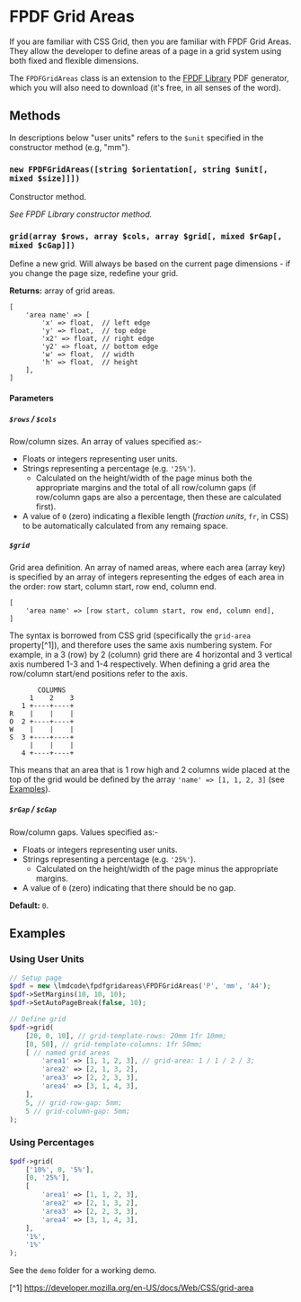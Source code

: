 # FPDF Grid Areas

If you are familiar with CSS Grid, then you are familiar with FPDF Grid Areas. They allow the developer to define areas of a page in a grid system using both fixed and flexible dimensions.

The `FPDFGridAreas` class is an extension to the [FPDF Library](http://www.fpdf.org/) PDF generator, which you will also need to download (it's free, in all senses of the word).

## Methods

In descriptions below "user units" refers to the `$unit` specified in the constructor method (e.g, "mm").

### `new FPDFGridAreas([string $orientation[, string $unit[, mixed $size]]])`

Constructor method.

*See FPDF Library constructor method.*

### `grid(array $rows, array $cols, array $grid[, mixed $rGap[, mixed $cGap]])`

Define a new grid. Will always be based on the current page dimensions - if you change the page size, redefine your grid.

**Returns:** array of grid areas.

```text
[
    'area name' => [
        'x' => float,  // left edge
        'y' => float,  // top edge
        'x2' => float, // right edge
        'y2' => float, // bottom edge
        'w' => float,  // width
        'h' => float,  // height
    ],
]
```

#### Parameters

##### `$rows` / `$cols`

Row/column sizes. An array of values specified as:-

- Floats or integers representing user units.
- Strings representing a percentage (e.g. `'25%'`).
    - Calculated on the height/width of the page minus both the appropriate margins and the total of all row/column gaps (if row/column gaps are also a percentage, then these are calculated first).
- A value of `0` (zero) indicating a flexible length (*fraction units*, `fr`, in CSS) to be automatically calculated from any remaing space.

##### `$grid`

Grid area definition. An array of named areas, where each area (array key) is specified by an array of integers representing the edges of each area in the order: row start, column start, row end, column end.

```text
[
    'area name' => [row start, column start, row end, column end],
]
```

The syntax is borrowed from CSS grid (specifically the `grid-area` property[^1]), and therefore uses the same axis numbering system. For example, in a 3 (row) by 2 (column) grid there are 4 horizontal and 3 vertical axis numbered 1-3 and 1-4 respectively. When defining a grid area the row/column start/end positions refer to the axis.

```text
       COLUMNS
     1    2    3
   1 +----+----+
R    |    |    |
O  2 +----+----+
W    |    |    |
S  3 +----+----+
     |    |    |
   4 +----+----+
```

This means that an area that is 1 row high and 2 columns wide placed at the top of the grid would be defined by the array `'name' => [1, 1, 2, 3]` (see [Examples](#examples)).

##### `$rGap` / `$cGap`

Row/column gaps. Values specified as:-

- Floats or integers representing user units.
- Strings representing a percentage (e.g. `'25%'`).
    - Calculated on the height/width of the page minus the appropriate margins.
- A value of `0` (zero) indicating that there should be no gap.
 
**Default:** `0`.

## Examples

### Using User Units

```php
// Setup page
$pdf = new \lmdcode\fpdfgridareas\FPDFGridAreas('P', 'mm', 'A4');
$pdf->SetMargins(10, 10, 10);
$pdf->SetAutoPageBreak(false, 10);

// Define grid
$pdf->grid(
    [20, 0, 10], // grid-template-rows: 20mm 1fr 10mm;
    [0, 50], // grid-template-columns: 1fr 50mm;
    [ // named grid areas
        'area1' => [1, 1, 2, 3], // grid-area: 1 / 1 / 2 / 3;
        'area2' => [2, 1, 3, 2],
        'area3' => [2, 2, 3, 3],
        'area4' => [3, 1, 4, 3],
    ],
    5, // grid-row-gap: 5mm;
    5 // grid-column-gap: 5mm;
);
```

### Using Percentages

```php
$pdf->grid(
    ['10%', 0, '5%'],
    [0, '25%'],
    [
        'area1' => [1, 1, 2, 3],
        'area2' => [2, 1, 3, 2],
        'area3' => [2, 2, 3, 3],
        'area4' => [3, 1, 4, 3],
    ],
    '1%',
    '1%'
);
```

See the `demo` folder for a working demo.

[^1] https://developer.mozilla.org/en-US/docs/Web/CSS/grid-area

